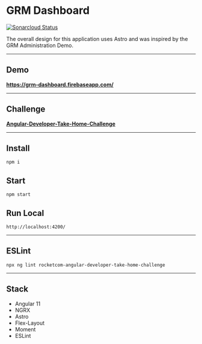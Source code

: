 # GRM Dashboard

[![Sonarcloud Status](https://sonarcloud.io/api/project_badges/measure?project=scarnett_Angular-Developer-Take-Home-Challenge&metric=alert_status)](https://sonarcloud.io/dashboard?id=scarnett_Angular-Developer-Take-Home-Challenge)

The overall design for this application uses Astro and was inspired by the GRM Administration Demo.

---

## Demo
**https://grm-dashboard.firebaseapp.com/**

---

## Challenge
[**Angular-Developer-Take-Home-Challenge**](docs/challenge.md)

---

## Install
```
npm i
```

## Start
```
npm start
```

## Run Local
```
http://localhost:4200/
```

---

## ESLint
```
npx ng lint rocketcom-angular-developer-take-home-challenge
```

---

## Stack
* Angular 11
* NGRX
* Astro
* Flex-Layout
* Moment
* ESLint
